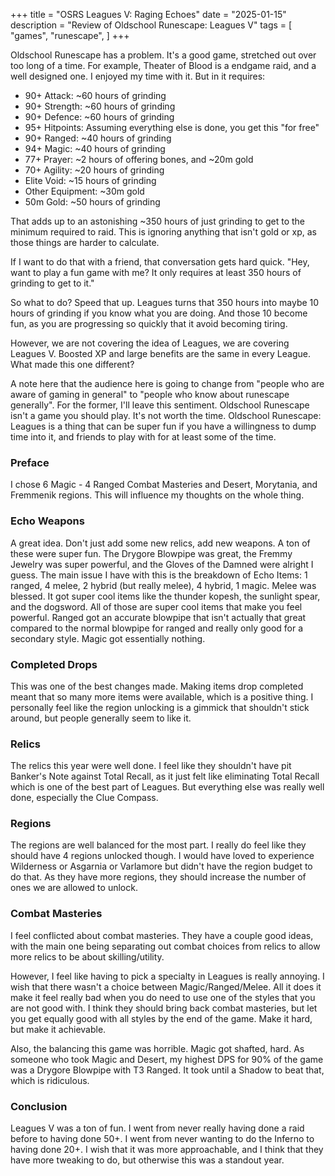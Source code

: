 +++
title = "OSRS Leagues V: Raging Echoes"
date = "2025-01-15"
description = "Review of Oldschool Runescape: Leagues V"
tags = [
	"games",
	"runescape",
]
+++

Oldschool Runescape has a problem. It's a good game, stretched out over too long of a time. For example, Theater of Blood is a endgame raid, and a well designed one. I enjoyed my time with it. But in it requires:

- 90+ Attack: ~60 hours of grinding
- 90+ Strength: ~60 hours of grinding
- 90+ Defence: ~60 hours of grinding
- 95+ Hitpoints: Assuming everything else is done, you get this "for free"
- 90+ Ranged: ~40 hours of grinding
- 94+ Magic: ~40 hours of grinding
- 77+ Prayer: ~2 hours of offering bones, and ~20m gold
- 70+ Agility: ~20 hours of grinding
- Elite Void: ~15 hours of grinding
- Other Equipment: ~30m gold
- 50m Gold: ~50 hours of grinding

That adds up to an astonishing ~350 hours of just grinding to get to the minimum required to raid. This is ignoring anything that isn't gold or xp, as those things are harder to calculate.

If I want to do that with a friend, that conversation gets hard quick. "Hey, want to play a fun game with me? It only requires at least 350 hours of grinding to get to it."

So what to do? Speed that up. Leagues turns that 350 hours into maybe 10 hours of grinding if you know what you are doing. And those 10 become fun, as you are progressing so quickly that it avoid becoming tiring.

However, we are not covering the idea of Leagues, we are covering Leagues V. Boosted XP and large benefits are the same in every League. What made this one different?

A note here that the audience here is going to change from "people who are aware of gaming in general" to "people who know about runescape generally". For the former, I'll leave this sentiment. Oldschool Runescape isn't a game you should play. It's not worth the time. Oldschool Runescape: Leagues is a thing that can be super fun if you have a willingness to dump time into it, and friends to play with for at least some of the time.

### Preface

I chose 6 Magic - 4 Ranged Combat Masteries and Desert, Morytania, and Fremmenik regions. This will influence my thoughts on the whole thing.

### Echo Weapons

A great idea. Don't just add some new relics, add new weapons. A ton of these were super fun. The Drygore Blowpipe was great, the Fremmy Jewelry was super powerful, and the Gloves of the Damned were alright I guess. The main issue I have with this is the breakdown of Echo Items: 1 ranged, 4 melee, 2 hybrid (but really melee), 4 hybrid, 1 magic. Melee was blessed. It got super cool items like the thunder kopesh, the sunlight spear, and the dogsword. All of those are super cool items that make you feel powerful. Ranged got an accurate blowpipe that isn't actually that great compared to the normal blowpipe for ranged and really only good for a secondary style. Magic got essentially nothing.

### Completed Drops

This was one of the best changes made. Making items drop completed meant that so many more items were available, which is a positive thing. I personally feel like the region unlocking is a gimmick that shouldn't stick around, but people generally seem to like it.

### Relics

The relics this year were well done. I feel like they shouldn't have pit Banker's Note against Total Recall, as it just felt like eliminating Total Recall which is one of the best part of Leagues. But everything else was really well done, especially the Clue Compass.

### Regions

The regions are well balanced for the most part. I really do feel like they should have 4 regions unlocked though. I would have loved to experience Wilderness or Asgarnia or Varlamore but didn't have the region budget to do that. As they have more regions, they should increase the number of ones we are allowed to unlock.

### Combat Masteries

I feel conflicted about combat masteries. They have a couple good ideas, with the main one being separating out combat choices from relics to allow more relics to be about skilling/utility.

However, I feel like having to pick a specialty in Leagues is really annoying. I wish that there wasn't a choice between Magic/Ranged/Melee. All it does it make it feel really bad when you do need to use one of the styles that you are not good with. I think they should bring back combat masteries, but let you get equally good with all styles by the end of the game. Make it hard, but make it achievable.

Also, the balancing this game was horrible. Magic got shafted, hard. As someone who took Magic and Desert, my highest DPS for 90% of the game was a Drygore Blowpipe with T3 Ranged. It took until a Shadow to beat that, which is ridiculous.

### Conclusion

Leagues V was a ton of fun. I went from never really having done a raid before to having done 50+. I went from never wanting to do the Inferno to having done 20+. I wish that it was more approachable, and I think that they have more tweaking to do, but otherwise this was a standout year.
